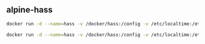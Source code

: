 

## alpine-hass

```bash
docker run -d --name=hass -v /docker/hass:/config -v /etc/localtime:/etc/localtime:ro --net=host mkuhlmann/alpine-hass
```

```bash
docker run -d --name=hass -v /docker/hass:/config -v /etc/localtime:/etc/localtime:ro -p 8123:8123 mkuhlmann/alpine-hass
```

